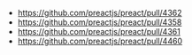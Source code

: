 - https://github.com/preactjs/preact/pull/4362
- https://github.com/preactjs/preact/pull/4358
- https://github.com/preactjs/preact/pull/4361
- https://github.com/preactjs/preact/pull/4460
